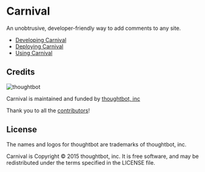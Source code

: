 # Carnival

An unobtrusive, developer-friendly way to add comments to any site.

- [Developing Carnival](/DEVELOPERS.md)
- [Deploying Carnival](/DEPLOYMENT.md)
- [Using Carnival](https://carnivalapp.io/docs)

## Credits

![thoughtbot](https://thoughtbot.com/logo.png)

Carnival is maintained and funded by [thoughtbot, inc][community]

Thank you to all the [contributors][]!

[community]: https://thoughtbot.com/community
[contributors]: https://github.com/thoughtbot/carnival/contributors

## License

The names and logos for thoughtbot are trademarks of thoughtbot, inc.

Carnival is Copyright © 2015 thoughtbot, inc. It is free software, and may be
redistributed under the terms specified in the LICENSE file.
